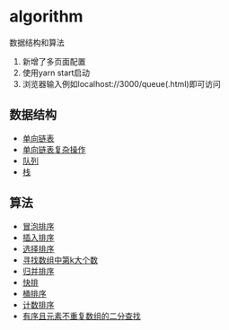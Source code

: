 # algorithm
数据结构和算法

1. 新增了多页面配置
2. 使用yarn start启动
3. 浏览器输入例如localhost://3000/queue(.html)即可访问

## 数据结构
- [单向链表](https://github.com/XuZhongqiang/algorithm/blob/master/src/DataStructure/single-linked-list_01/index.js)
- [单向链表复杂操作](https://github.com/XuZhongqiang/algorithm/blob/master/src/DataStructure/single-linked-list_02/index.js)
- [队列](https://github.com/XuZhongqiang/algorithm/blob/master/src/DataStructure/queue/queue.js)
- [栈](https://github.com/XuZhongqiang/algorithm/blob/master/src/DataStructure/stack/stack.js)

## 算法
- [冒泡排序](https://github.com/XuZhongqiang/algorithm/blob/master/src/Algorithm/level-one-sort/bubble-sort.js)
- [插入排序](https://github.com/XuZhongqiang/algorithm/blob/master/src/Algorithm/level-one-sort/insertion-sort.js)
- [选择排序](https://github.com/XuZhongqiang/algorithm/blob/master/src/Algorithm/level-one-sort/selection-sort.js)
- [寻找数组中第k大个数](https://github.com/XuZhongqiang/algorithm/blob/master/src/Algorithm/level-two-sort/KthNum.js)
- [归并排序](https://github.com/XuZhongqiang/algorithm/blob/master/src/Algorithm/evel-two-sort/merge-sort.js)
- [快排](https://github.com/XuZhongqiang/algorithm/blob/master/src/Algorithm/evel-two-sort/quick-sort.js)
- [桶排序](https://github.com/XuZhongqiang/algorithm/blob/master/src/Algorithm/level-three-sort/bucket-sort.js)
- [计数排序](https://github.com/XuZhongqiang/algorithm/blob/master/src/Algorithm/level-three-sort/counting-sort.js)
- [有序且元素不重复数组的二分查找]()
